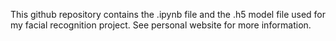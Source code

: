 This github repository contains the .ipynb file and the .h5 model file used for my facial recognition project. See personal website for more information.
